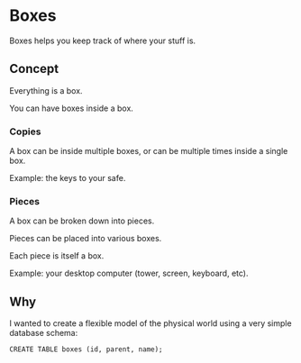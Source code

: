 # Boxes
Boxes helps you keep track of where your stuff is.

## Concept
Everything is a box.

You can have boxes inside a box.

### Copies
A box can be inside multiple boxes, or can be multiple times inside a single box.

Example: the keys to your safe.

### Pieces
A box can be broken down into pieces.

Pieces can be placed into various boxes.

Each piece is itself a box.

Example: your desktop computer (tower, screen, keyboard, etc).

## Why
I wanted to create a flexible model of the physical world using a very simple database schema:

`CREATE TABLE boxes (id, parent, name);`
